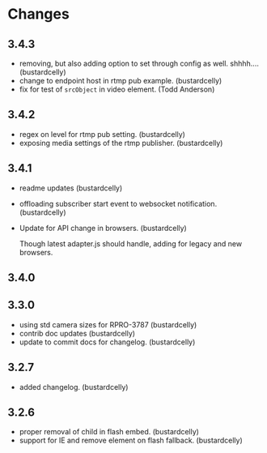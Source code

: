 # Changes

## 3.4.3

- removing, but also adding option to set through config as well. shhhh.... (bustardcelly)
- change to endpoint host in rtmp pub example. (bustardcelly)
- fix for test of `srcObject` in video element. (Todd Anderson)

## 3.4.2

- regex on level for rtmp pub setting. (bustardcelly)
- exposing media settings of the rtmp publisher. (bustardcelly)

## 3.4.1

- readme updates (bustardcelly)
- offloading subscriber start event to websocket notification. (bustardcelly)
- Update for API change in browsers. (bustardcelly)

    Though latest adapter.js should handle, adding for legacy and new browsers.


## 3.4.0


## 3.3.0

- using std camera sizes for RPRO-3787 (bustardcelly)
- contrib doc updates (bustardcelly)
- update to commit docs for changelog. (bustardcelly)

## 3.2.7

- added changelog. (bustardcelly)

## 3.2.6

- proper removal of child in flash embed. (bustardcelly)
- support for IE and remove element on flash fallback. (bustardcelly)

